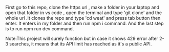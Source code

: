 First go to this repo, clone the https url , make a folder in your laptop and open that folder in vs code , open the terminal and type 'git clone' and the whole url .It clones the repo and type 'cd weat' and press tab button then enter. It enters in my folder and then run npm i command. And the last step is to run  npm run dev command.

Note:This project will surely function but in case it shows 429 error after 2-3 searches, it means that its API limit has reached as it's a public API.